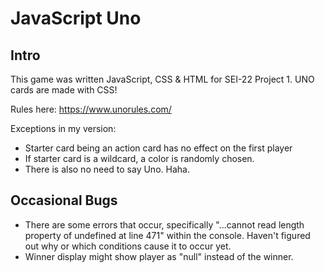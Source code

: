# JavaScript Uno

## Intro
This game was written JavaScript, CSS & HTML for SEI-22 Project 1.
UNO cards are made with CSS!

Rules here:
https://www.unorules.com/

Exceptions in my version:
* Starter card being an action card has no effect on the first player
* If starter card is a wildcard, a color is randomly chosen.
* There is also no need to say Uno. Haha.

## Occasional Bugs
* There are some errors that occur, specifically "...cannot read length property of undefined at line 471" within the console. Haven't figured out why or which conditions cause it to occur yet.
* Winner display might show player as "null" instead of the winner.
